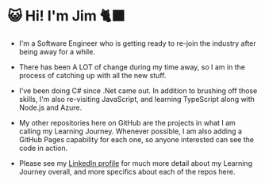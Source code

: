 # 😺 Hi! I'm Jim 🐈‍⬛

- I'm a Software Engineer who is getting ready to re-join the industry after being away for a while.

- There has been A LOT of change during my time away, so I am in the process of catching up with all the new stuff.

- I've been doing C# since .Net came out. In addition to brushing off those skills, I'm also re-visiting JavaScript, and learning TypeScript along with Node.js and Azure.
  
- My other repositories here on GitHub are the projects in what I am calling my Learning Journey. Whenever possible, I am also adding a GitHub Pages capability for each one, so anyone interested can see the code in action.

- Please see my [LinkedIn profile](https://www.linkedin.com/in/jimzuras/) for much more detail about my Learning Journey overall, and more specifics about each of the repos here.

